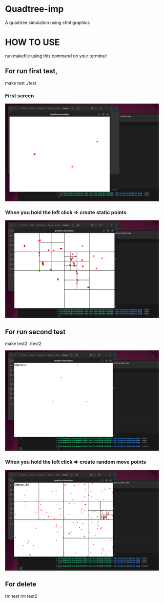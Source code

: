 # Quadtree-imp
A quadtree simulation using sfml graphics

# HOW TO USE

run makefile using this command on your terminal:

## For run first test, 

make test
./test

### First screen

![inicio-test1](images/test1-inicio.jpeg)

### When you hold the left click => create static points

![click-test1](images/test1-click.jpeg)

## For run second test

make test2
./test2

![inicio-test2](images/test2-inicio.jpeg)

### When you hold the left click => create random move points

![click-test2](images/test2-click.jpeg)

## For delete 

rm test
rm test2